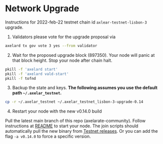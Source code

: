 # Network Upgrade

Instructions for 2022-feb-22 testnet chain id `axlear-testnet-lisbon-3` upgrade.

1. Validators please vote for the upgrade proposal via
```bash
axelard tx gov vote 3 yes --from validator
```

2. Wait for the proposed upgrade block (897350). Your node will panic at that block height. Stop your node after chain halt.

```bash
pkill -f 'axelard start'
pkill -f 'axelard vald-start'
pkill -f tofnd
```

3. Backup the state and keys.  **The following assumes you use the default path `~/.axelar_testnet`.**
```bash
cp -r ~/.axelar_testnet ~/.axelar_testnet_lisbon-3-upgrade-0.14
```

4. Restart your node with the new v0.14.0 build

Pull the latest main branch of this repo (axelarate-community).
Follow instructions at [README](README.md) to start your node.
The join scripts should automatically pull the new binary from [Testnet releases](https://docs.axelar.dev/releases/testnet).  Or you can add the flag `-a v0.14.0` to force a specific version.
